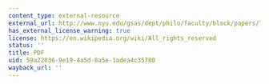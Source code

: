 ```yaml
---
content_type: external-resource
external_url: http://www.nyu.edu/gsas/dept/philo/faculty/block/papers/Theories_of_Consciousness.pdf
has_external_license_warning: true
license: https://en.wikipedia.org/wiki/All_rights_reserved
status: ''
title: PDF
uid: 59a22036-9e19-4a5d-8a5e-1adea4c35780
wayback_url: ''
---
```

